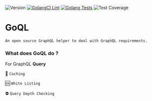 ![Version](https://img.shields.io/badge/version-0.0.0-orange.svg)
[![GolangCI Lint](https://github.com/keremdokumaci/goql/actions/workflows/go-lint.yml/badge.svg)](https://github.com/keremdokumaci/goql/actions/workflows/go-lint.yml)
[![Golang Tests](https://github.com/keremdokumaci/goql/actions/workflows/go-test.yml/badge.svg)](https://github.com/keremdokumaci/goql/actions/workflows/go-test.yml)
![Test Coverage](https://img.shields.io/badge/coverage-77.2%25-orange.svg)

# GoQL

`An open source GraphQL helper to deal with GraphQL requirements.`

### What does GoQL do ?

For GraphQL **Query**

💾 `Caching`

🆘 `White Listing`

⛔ `Query Depth Checking`